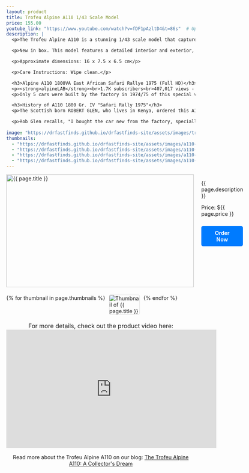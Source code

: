 ```yaml
---
layout: product
title: Trofeu Alpine A110 1/43 Scale Model
price: 155.00
youtube_link: "https://www.youtube.com/watch?v=fDF1pAzltD4&t=86s"  # Updated YouTube link
description: |
  <p>The Trofeu Alpine A110 is a stunning 1/43 scale model that captures the elegance and performance of the original Alpine A110. Known for its lightweight design and agile handling, this model showcases intricate details that appeal to collectors and enthusiasts alike. Perfect for display or as a centerpiece in any model car collection.</p>

  <p>New in box. This model features a detailed interior and exterior, making it a true collector's item. Made primarily of diecast metal with some plastic components.</p>

  <p>Approximate dimensions: 16 x 7.5 x 6.5 cm</p>

  <p>Care Instructions: Wipe clean.</p>

  <h3>Alpine A110 1800VA East African Safari Rallye 1975 (Full HD)</h3>
  <p><strong>alpineLAB</strong><br>1.7K subscribers<br>407,017 views - Feb 18, 2013</p>
  <p>Only 5 cars were built by the factory in 1974/75 of this special version Alpine A110 1800VA. After a long restoration process, the car now appears in its original condition, restored to the highest original standard.</p>

  <h3>History of A110 1800 Gr. IV "Safari Rally 1975"</h3>
  <p>The Scottish born ROBERT GLEN, who lives in Kenya, ordered this A110 1800 directly from the factory with all the available options to participate in the Safari Rally. The particular A110 was originally delivered in blue metallic, but received a new coat of paint in light yellow, after 2 years only.</p>

  <p>Rob Glen recalls, "I bought the car new from the factory, specially prepared for the Safari Rally..." [Continue with more historical context as needed]</p>
  
image: "https://drfastfinds.github.io/drfastfinds-site/assets/images/trfa.jpg"
thumbnails:
  - "https://drfastfinds.github.io/drfastfinds-site/assets/images/a110-1.jpg"  # Replace with actual thumbnail URLs
  - "https://drfastfinds.github.io/drfastfinds-site/assets/images/a110-2.jpg"  # Replace with actual thumbnail URLs
  - "https://drfastfinds.github.io/drfastfinds-site/assets/images/a110-3.jpg"  # Replace with actual thumbnail URLs
  - "https://drfastfinds.github.io/drfastfinds-site/assets/images/a110-4.jpg"  # Replace with actual thumbnail URLs
---
```


<div class="product-detail">
    <div class="product-image-box">
        <img class="main-image" src="{{ page.image }}" alt="{{ page.title }}">
    </div>
    <div class="product-text">
        <p>{{ page.description }}</p>
        <p>Price: ${{ page.price }}</p>
        <a href="{{ site.baseurl }}/order" class="buy-now">Order Now</a>
    </div>
</div>

<div class="thumbnail-carousel">
    {% for thumbnail in page.thumbnails %}
    <img class="thumbnail" src="{{ thumbnail }}" alt="Thumbnail of {{ page.title }}">
    {% endfor %}
</div>

<div style="text-align: center;">
    <p class="youtube-link">For more details, check out the product video here: 
        <iframe width="560" height="315" src="https://www.youtube.com/embed/fDF1pAzltD4" frameborder="0" allowfullscreen></iframe>
    </p>
    <p>Read more about the Trofeu Alpine A110 on our blog: 
        <a href="https://drfastfinds.github.io/drfastfinds-site/collectibles/diecast/trofeu/alpine/a110/2024/09/25/trofeu-alpine-a110.html">The Trofeu Alpine A110: A Collector's Dream</a>
    </p>
</div>

<style>
.product-detail {
    display: flex;
    align-items: flex-start;
    gap: 20px;
    margin-bottom: 20px;
}

.product-image-box {
    flex-shrink: 0;
    width: 500px; 
    height: 300px; 
    overflow: hidden; 
}

.main-image {
    width: 100%; 
    height: 100%; 
    object-fit: contain; 
    display: block;
}

.product-text {
    max-width: 400px;
    flex-grow: 1;
}

.thumbnail-carousel {
    margin-top: 20px;
    display: flex;
    flex-wrap: wrap; 
    gap: 10px;
    justify-content: flex-start;
}

.thumbnail {
    max-width: 80px;
    cursor: pointer;
    border: 1px solid #ddd;
    border-radius: 4px;
}

.youtube-link {
    text-align: center;
    margin-top: 20px;
    font-size: 16px;
}

.buy-now {
    display: inline-block;
    padding: 10px 20px;
    margin-top: 10px;
    background-color: #007bff;
    color: #fff;
    text-decoration: none;
    border-radius: 5px;
    font-weight: bold;
    text-align: center;
}

.buy-now:hover {
    background-color: #0056b3;
}
</style>

<script>
document.addEventListener('DOMContentLoaded', function() {
    const mainImage = document.querySelector('.main-image');
    const thumbnails = document.querySelectorAll('.thumbnail');

    thumbnails.forEach(thumbnail => {
        thumbnail.addEventListener('click', function() {
            mainImage.src = this.src;
        });
    });
});
</script>
